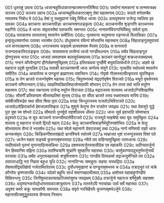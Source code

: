 001	धृतराष्ट्र उवाच
001a	ध्वजान्बहुविधाकारान्भ्राजमानानतिश्रिया
001c	पार्थानां मामकानां च तान्ममाचक्ष्व सञ्जय
002	सञ्जय उवाच
002a	ध्वजान्बहुविधाकाराञ्शृणु तेषां महात्मनाम्
002c	रूपतो वर्णतश्चैव नामतश्च निबोध मे
003a	तेषां तु रथमुह्यानां रथेषु विविधा ध्वजाः
003c	प्रत्यदृश्यन्त राजेन्द्र ज्वलिता इव पावकाः
004a	काञ्चनाः काञ्चनापीडाः काञ्चनस्रगलङ्कृताः
004c	काञ्चनानीव शृङ्गाणि काञ्चनस्य महागिरेः
005a	ते ध्वजाः संवृतास्तेषां पताकाभिः समन्ततः
005c	नानावर्णविरागाभिर्विबभुः सर्वतो वृताः
006a	पताकाश्च ततस्तास्तु श्वसनेन समीरिताः
006c	नृत्यमानाः व्यदृश्यन्त रङ्गमध्ये विलासिकाः
007a	इन्द्रायुधसवर्णाभाः पताका भरतर्षभ
007c	दोधूयमाना रथिनां शोभयन्ति महारथान्
008a	सिंहलाङ्गूलमुग्रास्यं धजं वानरलक्षणम्
008c	धनञ्जयस्य सङ्ग्रामे प्रत्यपश्याम भैरवम्
009a	स वानरवरो राजन्पताकाभिरलङ्कृतः
009c	त्रासयामास तत्सैन्यं ध्वजो गाण्डीवधन्वनः
010a	तथैव सिंहलाङ्गूलं द्रोणपुत्रस्य भारत
010c	ध्वजाग्रं समपश्याम बालसूर्यसमप्रभम्
011a	काञ्चनं पवनोद्धूतं शक्रध्वजसमप्रभम्
011c	नन्दनं कौरवेन्द्राणां द्रौणेर्लक्षणमुच्छ्रितम्
012a	हस्तिकक्ष्या पुनर्हैमी बभूवाधिरथेर्ध्वजे
012c	आहवे खं महाराज ददृशे पूरयन्निव
013a	पताकी काञ्चनस्रग्वी ध्वजः कर्णस्य संयुगे
013c	नृत्यतीव रथोपस्थे श्वसनेन समीरितः
014a	आचार्यस्य च पाण्डूनां ब्राह्मणस्य यशस्विनः
014c	गोवृषो गौतमस्यासीत्कृपस्य सुपरिष्कृतः
015a	स तेन भ्राजते राजन्गोवृषेण महारथः
015c	त्रिपुरघ्नरथो यद्वद्गोवृषेण विराजते
016a	मयूरो वृषसेनस्य काञ्चनो मणिरत्नवान्
016c	व्याहरिष्यन्निवातिष्ठत्सेनाग्रमपि शोभयन्
017a	तेन तस्य रथो भाति मयूरेण महात्मनः
017c	यथा स्कन्दस्य राजेन्द्र मयूरेण विराजता
018a	मद्रराजस्य शल्यस्य ध्वजाग्रेऽग्निशिखामिव
018c	सौवर्णीं प्रतिपश्याम सीतामप्रतिमां शुभाम्
019a	सा सीता भ्राजते तस्य रथमास्थाय मारिष
019c	सर्वबीजविरूढेव यथा सीता श्रिया वृता
020a	वराहः सिन्धुराजस्य राजतोऽभिविराजते
020c	ध्वजाग्रेऽलोहितार्काभो हेमजालपरिष्कृतः
021a	शुशुभे केतुना तेन राजतेन जयद्रथः
021c	यथा देवासुरे युद्धे पुरा पूषा स्म शोभते
022a	सौमदत्तेः पुनर्यूपो यज्ञशीलस्य धीमतः
022c	ध्वजः सूर्य इवाभाति सोमश्चात्र प्रदृश्यते
023a	स यूपः काञ्चनो राजन्सौमदत्तेर्विराजते
023c	राजसूये मखश्रेष्ठे यथा यूपः समुच्छ्रितः
024a	शलस्य तु महाराज राजतो द्विरदो महान्
024c	केतुः काञ्चनचित्राङ्गैर्मयूरैरुपशोभितः
025a	स केतुः शोभयामास सैन्यं ते भरतर्षभ
025c	यथा श्वेतो महानागो देवराजचमूं तथा
026a	नागो मणिमयो राज्ञो ध्वजः कनकसंवृतः
026c	किङ्किणीशतसंह्रादो भ्राजंश्चित्रे रथोत्तमे
027a	व्यभ्राजत भृशं राजन्पुत्रस्तव विशां पते
027c	ध्वजेन महता सङ्ख्ये कुरूणामृषभस्तदा
028a	नवैते तव वाहिन्यामुच्छ्रिताः परमध्वजाः
028c	व्यदीपयंस्ते पृतनां युगान्तादित्यसन्निभाः
029a	दशमस्त्वर्जुनस्यासीदेक एव महाकपिः
029c	अदीप्यतार्जुनो येन हिमवानिव वह्निना
030a	ततश्चित्राणि शुभ्राणि सुमहान्ति महारथाः
030c	कार्मुकाण्याददुस्तूर्णमर्जुनार्थे परन्तपाः
031a	तथैव धनुरायच्छत्पार्थः शत्रुविनाशनः
031c	गाण्डीवं दिव्यकर्मा तद्राजन्दुर्मन्त्रिते तव
032a	तवापराधाद्धि नरा निहता बहुधा युधि
032c	नानादिग्भ्यः समाहूताः सहयाः सरथद्विपाः
033a	तेषामासीद्व्यतिक्षेपो गर्जतामितरेतरम्
033c	दुर्योधनमुखानां च पाण्डूनामृषभस्य च
034a	तत्राद्भुतं परं चक्रे कौन्तेयः कृष्णसारथिः
034c	यदेको बहुभिः सार्धं समागच्छदभीतवत्
035a	अशोभत महाबाहुर्गाण्डीवं विक्षिपन्धनुः
035c	जिगीषुस्तान्नरव्याघ्राञ्जिघांसुश्च जयद्रथम्
036a	तत्रार्जुनो महाराज शरैर्मुक्तैः सहस्रशः
036c	अदृश्यानकरोद्योधांस्तावकाञ्शत्रुतापनः
037a	ततस्तेऽपि नरव्याघ्राः पार्थं सर्वे महारथाः
037c	अदृश्यं समरे चक्रुः सायकौघैः समन्ततः
038a	संवृते नरसिंहैस्तैः कुरूणामृषभेऽर्जुने
038c	महानासीत्समुद्धूतस्तस्य सैन्यस्य निस्वनः
